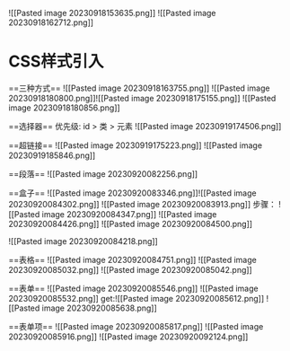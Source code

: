![[Pasted image 20230918153635.png]]
![[Pasted image 20230918162712.png]]
# CSS样式引入
==三种方式==
![[Pasted image 20230918163755.png]]
![[Pasted image 20230918180800.png]]![[Pasted image 20230918175155.png]]
![[Pasted image 20230918180856.png]]

==选择器==
优先级: id > 类 > 元素
![[Pasted image 20230919174506.png]]

==超链接==
![[Pasted image 20230919175223.png]]
![[Pasted image 20230919185846.png]]

==段落==
![[Pasted image 20230920082256.png]]

==盒子==
![[Pasted image 20230920083346.png]]![[Pasted image 20230920084302.png]]
![[Pasted image 20230920083913.png]]
步骤：
![[Pasted image 20230920084347.png]]
![[Pasted image 20230920084426.png]]
![[Pasted image 20230920084500.png]]

![[Pasted image 20230920084218.png]]

==表格==
![[Pasted image 20230920084751.png]]
![[Pasted image 20230920085032.png]]
![[Pasted image 20230920085042.png]]

==表单==
![[Pasted image 20230920085546.png]]
![[Pasted image 20230920085532.png]]
get:![[Pasted image 20230920085612.png]]
![[Pasted image 20230920085638.png]]

==表单项==
![[Pasted image 20230920085817.png]]
![[Pasted image 20230920085916.png]]
![[Pasted image 20230920092124.png]]

